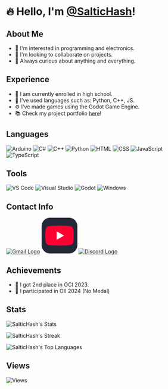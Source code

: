 # 🔥 Hello, I'm [@SalticHash](https://github.com/SalticHash)!

## About Me
- 👀 I'm interested in programming and electronics.
- 📜 I'm looking to collaborate on projects.
- 🔎 Always curious about anything and everything.

## Experience
- 🏫 I am currently enrolled in high school.
- 🐍 I've used languages such as: Python, C++, JS.
- ⚙️ I've made games using the Godot Game Engine.
- 📚 Check my project portfolio [here](https://saltichash.vercel.app/)!


## Languages
<img src="https://skillicons.dev/icons?i=arduino" alt="Arduino" title="Arduino">
<img src="https://skillicons.dev/icons?i=cs" alt="C#" title="C#">
<img src="https://skillicons.dev/icons?i=cpp" alt="C++" title="C++">
<img src="https://skillicons.dev/icons?i=py" alt="Python" title="Python">

<img src="https://skillicons.dev/icons?i=html" alt="HTML" title="HTML">
<img src="https://skillicons.dev/icons?i=css" alt="CSS" title="CSS">
<img src="https://skillicons.dev/icons?i=js" alt="JavaScript" title="JavaScript">
<img src="https://skillicons.dev/icons?i=ts" alt="TypeScript" title="TypeScript">

## Tools
<img src="https://skillicons.dev/icons?i=vscode" alt="VS Code" title="VS Code">
<img src="https://skillicons.dev/icons?i=visualstudio" alt="Visual Studio" title="Visual Studio">
<img src="https://skillicons.dev/icons?i=godot" alt="Godot" title="Godot">
<img src="https://skillicons.dev/icons?i=windows" alt="Windows" title="Windows">

## Contact Info
<a href="mailto:saltichash@gmail.com" title="Gmail">![Gmail Logo](https://skillicons.dev/icons?i=gmail)</a>
<a href="https://www.youtube.com/@SalticHash" title="Youtube">![Youtube Logo](./static/assets/icons/youtube.svg)</a>
<a href="https://discordapp.com/users/saltichash" title="Discord">![Discord Logo](https://skillicons.dev/icons?i=discord)</a>

## Achievements
- 🥈 I got 2nd place in OCI 2023.
- 🏅 I participated in OII 2024 (No Medal)

## Stats
![SalticHash's Stats](https://github-readme-stats.vercel.app/api?username=SalticHash&theme=dark&show_icons=true&hide_border=true&count_private=true&card_width=500)

![SalticHash's Streak](https://github-readme-streak-stats.herokuapp.com/?user=SalticHash&theme=dark&hide_border=true&card_width=500&short_numbers=true)

![SalticHash's Top Languages](https://github-readme-stats.vercel.app/api/top-langs/?username=SalticHash&theme=dark&show_icons=true&hide_border=true&layout=compact&card_width=500)

## Views
![Views](https://profile-counter.glitch.me/SalticHash/count.svg)

